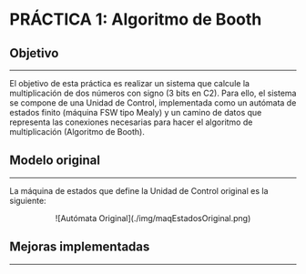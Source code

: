 # PRÁCTICA 1: Algoritmo de Booth

## Objetivo
---
El objetivo de esta práctica es realizar un sistema que calcule la multiplicación de dos números con signo (3 bits en C2). Para ello, el sistema se compone de una Unidad de Control, implementada como un autómata de estados finito (máquina FSW tipo Mealy) y un camino de datos que representa las conexiones necesarias para hacer el algoritmo de multiplicación (Algoritmo de Booth).

## Modelo original
---
La máquina de estados que define la Unidad de Control original es la siguiente:
<div style="text-align:center;">![Autómata Original](./img/maqEstadosOriginal.png)</div>

## Mejoras implementadas
---

